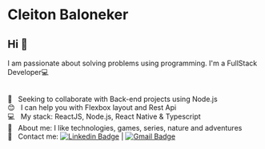 
# Cleiton Baloneker

## Hi 👋
I am passionate about solving problems using programming.
I'm a FullStack Developer:computer:


 <br/> :purple_heart: &nbsp; Seeking to collaborate with Back-end projects using Node.js
 <br/> :blush: &nbsp; I can help you with Flexbox layout and Rest Api
 <br/> :computer: &nbsp; My stack: ReactJS, Node.js, React Native & Typescript
 <br/> 💬  &nbsp; About me: I like technologies, games, series, nature and adventures
 <br/> :email: &nbsp; Contact me: [![Linkedin Badge](https://img.shields.io/badge/-CleitonBaloneker-blue?style=flat-square&logo=Linkedin&logoColor=white&link=https://www.linkedin.com/in/tgmarinho/)](https://www.linkedin.com/in/cleiton-baloneker-a759a0194/) 
| 
[![Gmail Badge](https://img.shields.io/badge/-cleitonbaloneker@gmail.com-c14438?style=flat-square&logo=Gmail&logoColor=white&link=mailto:cleitonbaloneker@gmail.com)](mailto:cleitonbaloneker@gmail.com)


